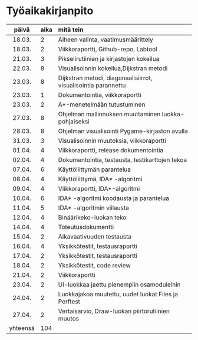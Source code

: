 # Työaikakirjanpito

| päivä | aika | mitä tein  |
| :----:|:-----| :-----|
| 18.03. | 2    | Aiheen valinta, vaatimusmäärittely|
| 18.03. | 2    | Viikkoraportti, Github-repo, Labtool|
| 21.03. | 3    | Pikselirutiinien ja kirjastojen kokeilua|
| 22.03. | 8    | Visualisoinnin kokeilua,Dijkstran metodi|
| 23.03. | 8    | Dijkstran metodi, diagonaalisiirrot, visualisointia parannettu|
| 23.03. | 1    | Dokumentointia, viikkoraportti|
| 23.03. | 2    | A*-menetelmään tutustuminen|
| 27.03. | 8    | Ohjelman mallinnuksen muuttaminen luokka-pohjaiseksi|
| 28.03. | 8    | Ohjelman visualisointi Pygame-kirjaston avulla |
| 31.03. | 3    | Visualisoinnin muutoksia, viikkoraportti |
| 01.04. | 4    | Viikkoraportti, release dokumentointia |
| 02.04. | 4    | Dokumentointia, testausta, testikarttojen tekoa |
| 07.04. | 6    | Käyttöliittymän parantelua |
| 08.04. | 4    | Käyttöliittymä, IDA* -algoritmi |
| 09.04. | 4    | Viikkoraportti, IDA*-algoritmi|
| 10.04. | 6    | IDA* -algoritmi koodausta ja parantelua|
| 11.04. | 5    | IDA* -algoritmin viilausta|
| 12.04. | 4    | Binäärikeko-luokan teko|
| 14.04. | 4    | Toteutusdokumentti|
| 15.04. | 2    | Aikavaativuuden testausta|
| 16.04. | 4    | Yksikkötestit, testausraportti|
| 17.04. | 2    | Yksikkötestit, testausraportti|
| 18.04. | 2    | Yksikkötestit, code review|
| 21.04. | 2    | Viikkoraportti|
| 23.04. | 2    | Ui-luokkaa jaettu pienempiin osamoduleihin|
| 24.04. | 2    | Luokkajakoa muutettu, uudet luokat Files ja Perftest|
| 27.04. | 2    | Vertaisarvio, Draw-luokan piirtorutiinien muutos|
yhteensä    | 104 | |
